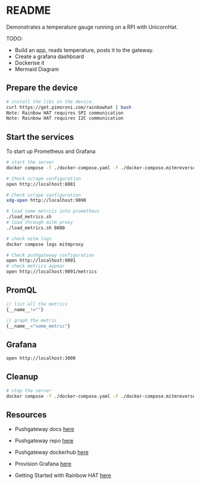 # README

Demonstrates a temperature gauge running on a RPI with UnicornHat.  

TODO:

* Build an app, reads temperature, posts it to the gateway.  
* Create a grafana dashboard  
* Dockerise it  
* Mermaid Diagram  

## Prepare the device

```sh
# install the libs on the device.
curl https://get.pimoroni.com/rainbowhat | bash
Note: Rainbow HAT requires SPI communication
Note: Rainbow HAT requires I2C communication
```

## Start the services

To start up Prometheus and Grafana

```sh
# start the server
docker compose -f ./docker-compose.yaml -f ./docker-compose.mitmreverseproxy.yaml up -d --build --force-recreate
```

```sh
# Check scrape configuration 
open http://localhost:8081
```

```sh
# Check scrape configuration 
xdg-open http://localhost:9090
```

```sh
# load some metrcis into prometheus
./load_metrics.sh
# load through mitm proxy
./load_metrics.sh 8080

# check mitm logs
docker compose logs mitmproxy
```

```sh
# Check pushgateway configuration 
open http://localhost:9091
# check metrics appear
open http://localhost:9091/metrics
```

## PromQL

```js
// list all the metrics
{__name__!=""}

// graph the metric
{__name__="some_metric"}
```

## Grafana

```sh
open http://localhost:3000
```

## Cleanup

```sh
# stop the server
docker compose -f ./docker-compose.yaml -f ./docker-compose.mitmreverseproxy.yaml down --volumes
```

## Resources

* Pushgateway docs [here](https://github.com/prometheus/pushgateway/blob/master/README.md)  
* Pushgateway repo [here](https://github.com/prometheus/pushgateway)
* Pushgateway dockerhub [here](https://hub.docker.com/r/prom/pushgateway)

* Provision Grafana [here](https://grafana.com/docs/grafana/latest/administration/provisioning/)

* Getting Started with Rainbow HAT [here](https://learn.pimoroni.com/article/getting-started-with-rainbow-hat-in-python)
